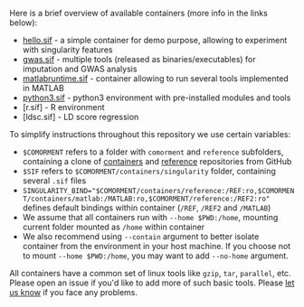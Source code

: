 Here is a brief overview of available containers (more info in the links below):

* [hello.sif](hello.md) - a simple container for demo purpose, allowing to experiment with singularity features
* [gwas.sif](gwas.md) - multiple tools (released as binaries/executables) for imputation and GWAS analysis
* [matlabruntime.sif](matlabruntime.md) - container allowing to run several tools implemented in MATLAB
* [python3.sif](python3.md) - python3 environment with pre-installed modules and tools
* [r.sif] - R environment
* [ldsc.sif] - LD score regression

To simplify instructions throughout this repository we use certain variables:
* ``$COMORMENT`` refers to a folder with ``comorment`` and ``reference`` subfolders, containing a clone of [containers](https://github.com/comorment/containers) and [reference](https://github.com/comorment/reference) repositories from GitHub
* ``$SIF`` refers to ``$COMORMENT/containers/singularity`` folder, containing several ``.sif`` files
* ``SINGULARITY_BIND="$COMORMENT/containers/reference:/REF:ro,$COMORMENT/containers/matlab:/MATLAB:ro,$COMORMENT/reference:/REF2:ro"`` defines default bindings within container (``/REF``, ``/REF2`` and ``/MATLAB``)
* We assume that all containers run with ``--home $PWD:/home``, mounting current folder mounted as ``/home`` within container
* We also recommend using ``--contain`` argument to better isolate container from the environment in your host machine. If you choose not to mount ``--home $PWD:/home``, you may want to add ``--no-home`` argument.

All containers have a common set of linux tools like ``gzip``, ``tar``, ``parallel``, etc.
Please open an issue if you'd like to add more of such basic tools.
Please [let us know](https://github.com/comorment/containers/issues/new) if you face any problems.

